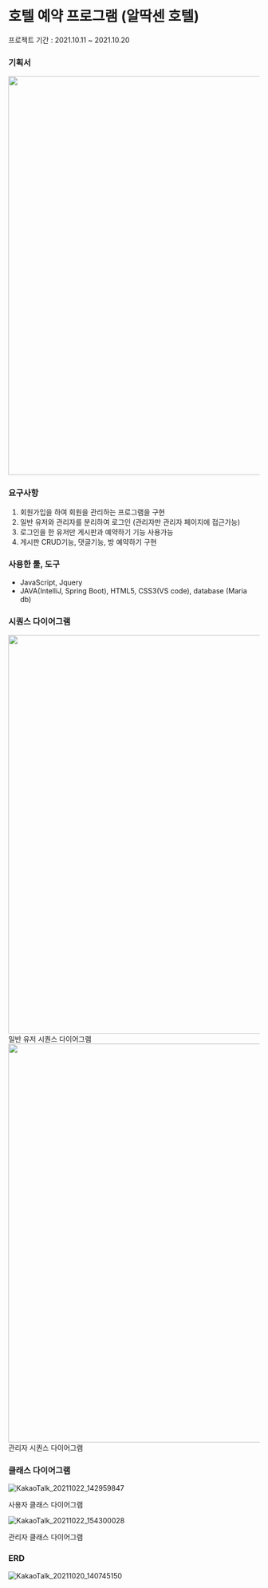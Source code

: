 # 호텔 예약 프로그램 (알딱센 호텔)

프로젝트 기간 : 2021.10.11 ~ 2021.10.20

### 기획서

<img src="https://user-images.githubusercontent.com/33312259/138591235-70359cf9-c5d2-4be6-8360-fae3e6eefa57.png" width="800">


### 요구사항
1) 회원가입을 하여 회원을 관리하는 프로그램을 구현
2) 일반 유저와 관리자를 분리하여 로그인 (관리자만 관리자 페이지에 접근가능)
3) 로그인을 한 유저만 게시판과 예약하기 기능 사용가능
4) 게시판 CRUD기능, 댓글기능, 방 예약하기 구현

### 사용한 툴, 도구

- JavaScript, Jquery 
- JAVA(IntelliJ, Spring Boot), HTML5, CSS3(VS code), database (Maria db)



### 시퀀스 다이어그램

<img src="https://user-images.githubusercontent.com/33312259/138595943-074674e8-dcfd-46a4-b795-b0b6fbb4483d.png" width="800">
일반 유저 시퀀스 다이어그램

<img src="https://user-images.githubusercontent.com/33312259/138595999-a719bf7a-f83e-44d0-aa51-d2a179772de4.png" width="800">
관리자 시퀀스 다이어그램




### 클래스 다이어그램

![KakaoTalk_20211022_142959847](https://user-images.githubusercontent.com/33312259/138596177-a7a6860a-bed5-4b50-b954-c5c496d847d6.png)

사용자 클래스 다이어그램


                                                                                                                        
![KakaoTalk_20211022_154300028](https://user-images.githubusercontent.com/33312259/138596242-8d3440e5-263f-4d5c-874d-753890af4b06.png)
                                                                                                                    
관리자 클래스 다이어그램



### ERD

![KakaoTalk_20211020_140745150](https://user-images.githubusercontent.com/33312259/138596269-07fa5c48-4288-4e8e-9fbc-f4c660f15c1e.png)

